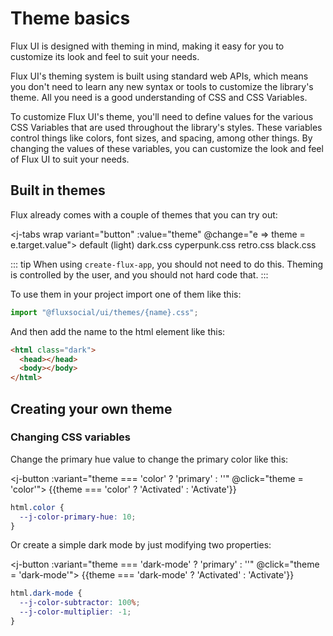 <script setup>
import {ref, watch} from 'vue'

const theme = ref(document.documentElement.className);

watch(theme, val => {
   document.documentElement.className = "";
   document.documentElement.classList.add(val)
})
</script>

# Theme basics

Flux UI is designed with theming in mind, making it easy for you to customize its look and feel to suit your needs.

Flux UI's theming system is built using standard web APIs, which means you don't need to learn any new syntax or tools to customize the library's theme. All you need is a good understanding of CSS and CSS Variables.

To customize Flux UI's theme, you'll need to define values for the various CSS Variables that are used throughout the library's styles. These variables control things like colors, font sizes, and spacing, among other things. By changing the values of these variables, you can customize the look and feel of Flux UI to suit your needs.

## Built in themes

Flux already comes with a couple of themes that you can try out:

<j-tabs wrap variant="button" :value="theme" @change="e => theme = e.target.value">
<j-tab-item value="default">default (light)</j-tab-item>
<j-tab-item value="dark">dark.css</j-tab-item>
<j-tab-item value="cyberpunk">cyperpunk.css</j-tab-item>
<j-tab-item value="retro">retro.css</j-tab-item>
<j-tab-item value="black">black.css</j-tab-item>
</j-tabs>

::: tip
When using `create-flux-app`, you should not need to do this. Theming is controlled by the user, and you should not hard code that.
:::

To use them in your project import one of them like this:

```js
import "@fluxsocial/ui/themes/{name}.css";
```

And then add the name to the html element like this:

```html
<html class="dark">
  <head></head>
  <body></body>
</html>
```

## Creating your own theme

### Changing CSS variables

Change the primary hue value to change the primary color like this:

<j-button :variant="theme === 'color' ? 'primary' : ''" @click="theme = 'color'">
{{theme === 'color' ? 'Activated' : 'Activate'}}
</j-button>

```css
html.color {
  --j-color-primary-hue: 10;
}
```

Or create a simple dark mode by just modifying two properties:

<j-button :variant="theme === 'dark-mode' ? 'primary' : ''" @click="theme = 'dark-mode'">
{{theme === 'dark-mode' ? 'Activated' : 'Activate'}}
</j-button>

```css
html.dark-mode {
  --j-color-subtractor: 100%;
  --j-color-multiplier: -1;
}
```

<style>
html.color {
  --j-color-primary-hue: 10; 
}
html.dark-mode {
  --j-color-subtractor: 100%;
  --j-color-multiplier: -1;
}
</style>
